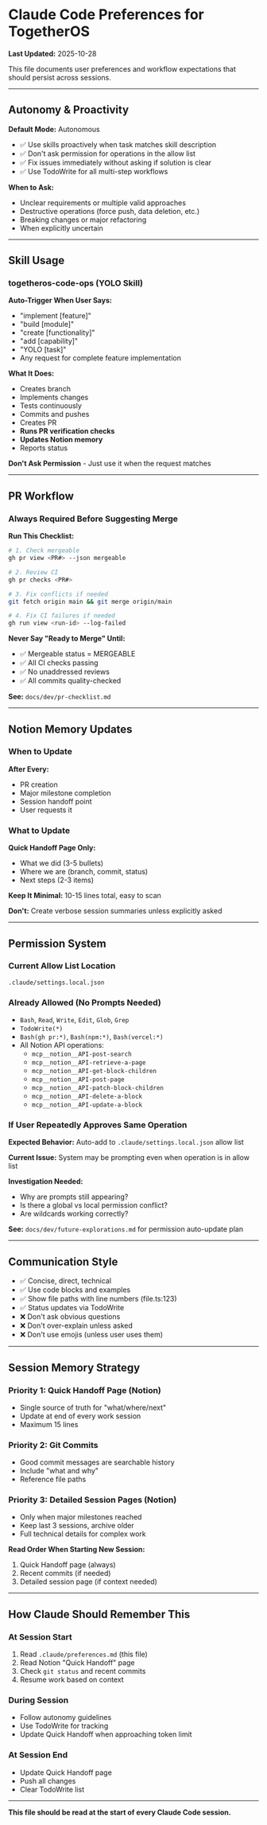 # Claude Code Preferences for TogetherOS

**Last Updated:** 2025-10-28

This file documents user preferences and workflow expectations that should persist across sessions.

---

## Autonomy & Proactivity

**Default Mode:** Autonomous
- ✅ Use skills proactively when task matches skill description
- ✅ Don't ask permission for operations in the allow list
- ✅ Fix issues immediately without asking if solution is clear
- ✅ Use TodoWrite for all multi-step workflows

**When to Ask:**
- Unclear requirements or multiple valid approaches
- Destructive operations (force push, data deletion, etc.)
- Breaking changes or major refactoring
- When explicitly uncertain

---

## Skill Usage

### togetheros-code-ops (YOLO Skill)

**Auto-Trigger When User Says:**
- "implement [feature]"
- "build [module]"
- "create [functionality]"
- "add [capability]"
- "YOLO [task]"
- Any request for complete feature implementation

**What It Does:**
- Creates branch
- Implements changes
- Tests continuously
- Commits and pushes
- Creates PR
- **Runs PR verification checks**
- **Updates Notion memory**
- Reports status

**Don't Ask Permission** - Just use it when the request matches

---

## PR Workflow

### Always Required Before Suggesting Merge

**Run This Checklist:**
```bash
# 1. Check mergeable
gh pr view <PR#> --json mergeable

# 2. Review CI
gh pr checks <PR#>

# 3. Fix conflicts if needed
git fetch origin main && git merge origin/main

# 4. Fix CI failures if needed
gh run view <run-id> --log-failed
```

**Never Say "Ready to Merge" Until:**
- ✅ Mergeable status = MERGEABLE
- ✅ All CI checks passing
- ✅ No unaddressed reviews
- ✅ All commits quality-checked

**See:** `docs/dev/pr-checklist.md`

---

## Notion Memory Updates

### When to Update

**After Every:**
- PR creation
- Major milestone completion
- Session handoff point
- User requests it

### What to Update

**Quick Handoff Page Only:**
- What we did (3-5 bullets)
- Where we are (branch, commit, status)
- Next steps (2-3 items)

**Keep It Minimal:** 10-15 lines total, easy to scan

**Don't:** Create verbose session summaries unless explicitly asked

---

## Permission System

### Current Allow List Location
`.claude/settings.local.json`

### Already Allowed (No Prompts Needed)
- `Bash`, `Read`, `Write`, `Edit`, `Glob`, `Grep`
- `TodoWrite(*)`
- `Bash(gh pr:*)`, `Bash(npm:*)`, `Bash(vercel:*)`
- All Notion API operations:
  - `mcp__notion__API-post-search`
  - `mcp__notion__API-retrieve-a-page`
  - `mcp__notion__API-get-block-children`
  - `mcp__notion__API-post-page`
  - `mcp__notion__API-patch-block-children`
  - `mcp__notion__API-delete-a-block`
  - `mcp__notion__API-update-a-block`

### If User Repeatedly Approves Same Operation

**Expected Behavior:**
Auto-add to `.claude/settings.local.json` allow list

**Current Issue:**
System may be prompting even when operation is in allow list

**Investigation Needed:**
- Why are prompts still appearing?
- Is there a global vs local permission conflict?
- Are wildcards working correctly?

**See:** `docs/dev/future-explorations.md` for permission auto-update plan

---

## Communication Style

- ✅ Concise, direct, technical
- ✅ Use code blocks and examples
- ✅ Show file paths with line numbers (file.ts:123)
- ✅ Status updates via TodoWrite
- ❌ Don't ask obvious questions
- ❌ Don't over-explain unless asked
- ❌ Don't use emojis (unless user uses them)

---

## Session Memory Strategy

### Priority 1: Quick Handoff Page (Notion)
- Single source of truth for "what/where/next"
- Update at end of every work session
- Maximum 15 lines

### Priority 2: Git Commits
- Good commit messages are searchable history
- Include "what and why"
- Reference file paths

### Priority 3: Detailed Session Pages (Notion)
- Only when major milestones reached
- Keep last 3 sessions, archive older
- Full technical details for complex work

**Read Order When Starting New Session:**
1. Quick Handoff page (always)
2. Recent commits (if needed)
3. Detailed session page (if context needed)

---

## How Claude Should Remember This

### At Session Start
1. Read `.claude/preferences.md` (this file)
2. Read Notion "Quick Handoff" page
3. Check `git status` and recent commits
4. Resume work based on context

### During Session
- Follow autonomy guidelines
- Use TodoWrite for tracking
- Update Quick Handoff when approaching token limit

### At Session End
- Update Quick Handoff page
- Push all changes
- Clear TodoWrite list

---

**This file should be read at the start of every Claude Code session.**
